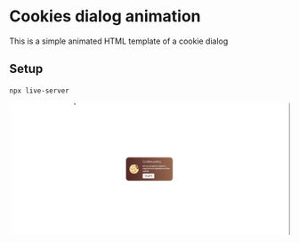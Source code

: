 # Cookies dialog animation

This is a simple animated HTML template of a cookie dialog

## Setup

```sh
npx live-server
```

![demo](./demo.gif)
